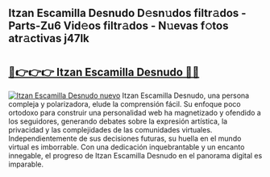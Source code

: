 ## Itzan Escamilla Desnudo D𝚎sn𝚞dos filtr𝚊dos - Parts-Zu6 Vid𝚎os filtr𝚊dos - N𝚞evas f𝚘tos atr𝚊ctivas j47lk

# <h2><a href="http://mb53egd.tromn.icu/?c=Itzan+Escamilla+Desnudo">🔗👉👉👉 Itzan Escamilla Desnudo 🔗🔗</a></h2>

[![Itzan Escamilla Desnudo nuevo](https://i.imgur.com/pEAQMta.gif)](http://mb53egd.tromn.icu/?c=Itzan+Escamilla+Desnudo)
Itzan Escamilla Desnudo, una persona compleja y polarizadora, elude la comprensión fácil. Su enfoque poco ortodoxo para construir una personalidad web ha magnetizado y ofendido a los seguidores, generando debates sobre la expresión artística, la privacidad y las complejidades de las comunidades virtuales. Independientemente de sus decisiones futuras, su huella en el mundo virtual es imborrable. Con una dedicación inquebrantable y un encanto innegable, el progreso de Itzan Escamilla Desnudo en el panorama digital es imparable.
